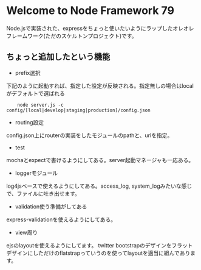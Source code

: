 # Welcome to Node Framework 79

Node.jsで実装された、expressをちょっと使いたいようにラップしたオレオレフレームワーク(ただのスケルトンプロジェクト)です。

## ちょっと追加したという機能

* prefix選択

下記のように起動すれば、指定した設定が反映される。指定無しの場合はlocalがデフォルトで選ばれる

        node server.js -c config/[local|develop|staging|production]/config.json
* routing設定

config.json上にrouterの実装をしたモジュールのpathと、urlを指定。
* test

mochaとexpectで書けるようにしてある。server起動マネージャも一応ある。
* loggerモジュール

log4jsベースで使えるようにしてある。access_log, system_logみたいな感じで、ファイルに吐き出せます。
* validation使う準備がしてある

express-validationを使えるようにしてある。
* view周り

ejsのlayoutを使えるようにしてます。
twitter bootstrapのデザインをフラットデザインにしただけのflatstrapっていうのを使ってlayoutを適当に組んであります。
